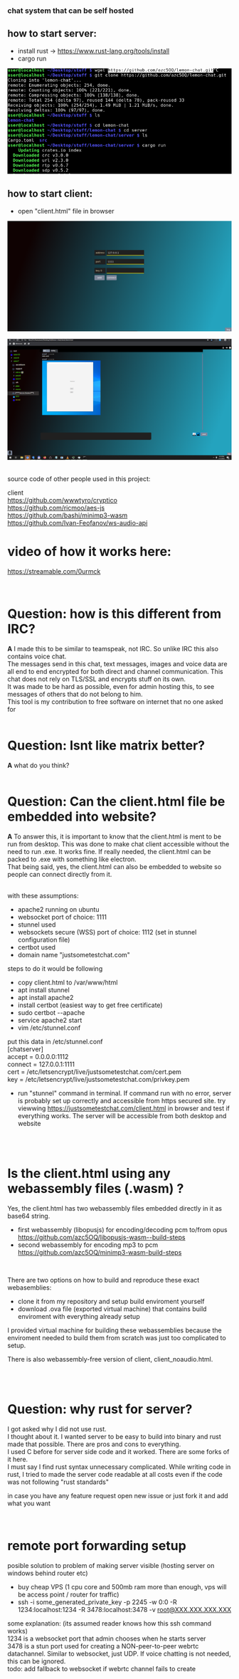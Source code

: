 ### chat system that can be self hosted

## how to start server:
- install rust -> https://www.rust-lang.org/tools/install
- cargo run

![](https://raw.githubusercontent.com/azc5OQ/lemon-chat/master/client/other/pic3.png)



## how to start client:
- open "client.html" file in browser


![](https://raw.githubusercontent.com/azc5OQ/lemon-chat/master/client/other/pic2.png)


![](https://raw.githubusercontent.com/azc5OQ/lemon-chat/master/client/other/test1.PNG)



<br>
source code of other people used in this project:

client
<br>
https://github.com/wwwtyro/cryptico
<br>
https://github.com/ricmoo/aes-js
<br>
https://github.com/bashi/minimp3-wasm
<br>
https://github.com/Ivan-Feofanov/ws-audio-api

# video of how it works here:
https://streamable.com/0urmck

<br>

# Question: how is this different from IRC?

<b>A</b>
I made this to be similar to teamspeak, not IRC. So unlike IRC this also contains voice chat.</br>
The messages send in this chat, text messages, images and voice data are all end to end encrypted for both direct and channel communication. This chat does not rely on TLS/SSL and encrypts stuff on its own. <br>
It was made to be hard as possible, even for admin hosting this, to see messages of others that do not belong to him. </br>
This tool is my contribution to free software on internet that no one asked for </br>
<br>

# Question: Isnt like matrix better?
<b>A</b> what do you think?
<br>
<br>

# Question: Can the client.html file be embedded into website?
<b>A</b>
To answer this, it is important to know that the client.html is ment to be run from desktop. This was done to make chat client accessible without the need to run .exe.
It works fine. If really needed, the client.html can be packed to .exe with something like electron. <br>
That being said, yes, the client.html can also be embedded to website so people can connect directly from it. <br />
<br />

with these assumptions: <br />
- apache2 running on ubuntu <br />
- websocket port of choice: 1111 <br />
- stunnel used<br />
- websockets secure (WSS) port of choice: 1112 (set in stunnel configuration file) <br />
- certbot used <br />
- domain name "justsometestchat.com"<br />

steps to do it would be following
- copy client.html to /var/www/html <br />
- apt install stunnel<br />
- apt install apache2<br />
- install certbot (easiest way to get free certificate)<br />
- sudo certbot --apache<br />
- service apache2 start <br />
- vim /etc/stunnel.conf<br />

put this data in /etc/stunnel.conf<br />
[chatserver]<br />
accept = 0.0.0.0:1112 <br />
connect = 127.0.0.1:1111<br />
cert = /etc/letsencrypt/live/justsometestchat.com/cert.pem<br />
key = /etc/letsencrypt/live/justsometestchat.com/privkey.pem<br />


- run "stunnel" command in terminal. If command run with no error, server is probably set up correctly and accessible from https secured site.
  try viewwing https://justsometestchat.com/client.html in browser and test if everything works. The server will be accessible from both desktop and website <br />

<br />
<br />

# Is the client.html using any webassembly files (.wasm) ?
Yes, the client.html has two webassembly files embedded directly in it as base64 string.  <br />
- first webassembly (libopusjs) for encoding/decoding pcm to/from opus <br />
https://github.com/azc5OQ/libopusjs-wasm--build-steps <br />
- second webassembly for encoding mp3 to pcm <br />
https://github.com/azc5OQ/minimp3-wasm-build-steps <br />

<br>

There are two options on how to build and reproduce these exact webasemblies: <br />
- clone it from my repository and setup build enviroment yourself
- download .ova file (exported virtual machine) that contains build enviroment with everything already setup

I provided virtual machine for building these webassemblies because the enviroment needed to build them from scratch was just too complicated to setup.

There is also webassembly-free version of client, client_noaudio.html.

<br />
<br />

# Question: why rust for server?
I got asked why I did not use rust. <br />
I thought about it. I wanted server to be easy to build into binary and rust made that possible. There are pros and cons to everything. <br />
I used C before for server side code and it worked. There are some forks of it here. <br />
I must say I find rust syntax unnecessary complicated. While writing code in rust, I tried to made the server code readable at all costs even if the code was not following "rust standards" <br />


in case you have any feature request open new issue or just fork it and add what you want

<br />

# remote port forwarding setup
posible solution to problem of making server visible (hosting server on windows behind router etc)
 - buy cheap VPS (1 cpu core and 500mb ram more than enough, vps will be access point / router for traffic)
 - ssh -i some_generated_private_key -p 2245 -w 0:0 -R 1234:localhost:1234 -R 3478:localhost:3478 -v root@XXX.XXX.XXX.XXX

some explanation: (its assumed reader knows how this ssh command works)
<br />
1234 is a websocket port that admin chooses when he starts server
<br />
3478 is a stun port used for creating a NON-peer-to-peer webrtc datachannel. Similar to websocket, just UDP. If voice chatting is not needed, this can be ignored.
<br />
todo: add fallback to websocket if webrtc channel fails to create
